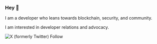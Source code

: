 
### Hey :wave:

I am a developer who leans towards blockchain, security, and community.

I am interested in developer relations and advocacy.


![X (formerly Twitter) Follow](https://img.shields.io/x/follow/udoka_am?style=for-the-badge&logo=x&label=Connect%20with%20me&color=%231DA1F2)





